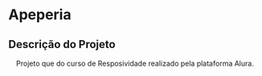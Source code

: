 # Apeperia

## Descrição do Projeto
<p align="center">Projeto que do curso de Resposividade realizado pela plataforma Alura.</p>
